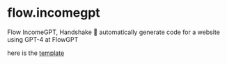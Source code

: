 # flow.incomegpt
Flow IncomeGPT, Handshake 🤝 automatically generate code for a website using GPT-4 at FlowGPT 

here is the [template](https://flowgpt.com/prompt/yA3h3HveN0z6F4w-eM34e) 
